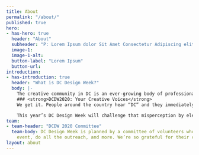 ```yaml
---
title: About
permalink: "/about/"
published: true
hero:
- has-hero: true
  header: "About"
  subheader: "P: Lorem Ipsum dolor Sit Amet Consectetur Adipiscing elit."
  image-1: 
  image-1-alt: 
  button-label: "Lorem Ipsum"
  button-url:
introduction:
- has-introduction: true
  header: "What is DC Design Week?"
  body: |-
    The creative community in DC is an ever-growing body of professionals, makers, and voices working across disciplines. Hosted and produced by AIGA DC, DC Design Week is an annual celebration of that community.
    ### <strong>DCDW2020: Your Creative Voices</strong>
    We get it. People around the country hear “DC” and they immediately imagine lobbyists on Capitol Hill and buttoned-up professionals with offices on K Street. But those of us who live here know we’re so much more than that.

    This year’s DC Design Week will challenge that misperception by elevating the creative energy that flows through the DMV. Your energy. We’re here to show the world that we — the people who call DC and the DMV home — are so much more diverse, vibrant, and innovative than anyone can imagine.
team:
- team-header: "DCDW 2020 Committee"
  team-body: DC Design Week is planned by a committee of volunteers who plan each
    event, do all the outreach, and more. We’re so grateful for their contributions.
layout: about
---
```



